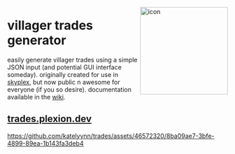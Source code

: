 <img
    align="right" alt="icon" width="200px"
    src="https://github.com/katelyynn/trades/assets/46572320/58bbe78a-9afb-4e5f-8c74-2a2e6cfb7cc1"
/>

# villager trades generator

easily generate villager trades using a simple JSON input (and potential GUI interface someday). originally created for use in [skyplex](https://github.com/katelyynn/skyplex), but now public n awesome for everyone (if you so desire). documentation available in the [wiki](https://github.com/katelyynn/trades/wiki/Creating-a-suitable-JSON-file).

## [trades.plexion.dev](https://trades.plexion.dev/)

https://github.com/katelyynn/trades/assets/46572320/8ba09ae7-3bfe-4899-89ea-1b143fa3deb4
